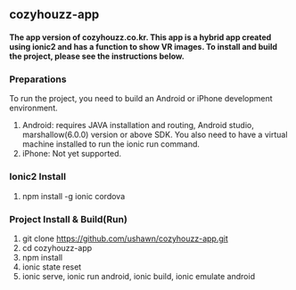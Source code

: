 ## cozyhouzz-app
#### The app version of cozyhouzz.co.kr. This app is a hybrid app created using ionic2 and has a function to show VR images. To install and build the project, please see the instructions below.

### Preparations
To run the project, you need to build an Android or iPhone development environment.<br>
1) Android: requires JAVA installation and routing, Android studio, marshallow(6.0.0) version or above SDK. You also need to have a virtual machine installed to run the ionic run command.<br>
2) iPhone: Not yet supported.

### Ionic2 Install
1) npm install -g ionic cordova

### Project Install & Build(Run)
1) git clone https://github.com/ushawn/cozyhouzz-app.git <br>
2) cd cozyhouzz-app<br>
3) npm install<br>
4) ionic state reset<br>
5) ionic serve, ionic run android, ionic build, ionic emulate android
